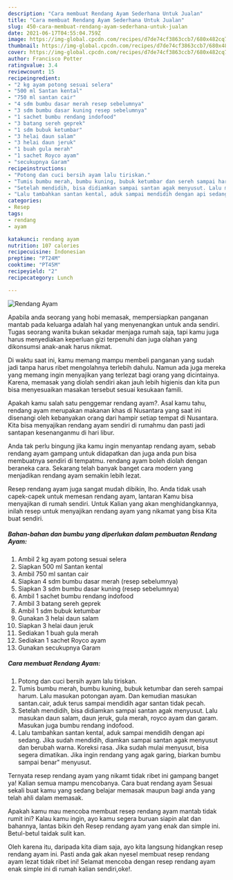 ```yaml
---
description: "Cara membuat Rendang Ayam Sederhana Untuk Jualan"
title: "Cara membuat Rendang Ayam Sederhana Untuk Jualan"
slug: 450-cara-membuat-rendang-ayam-sederhana-untuk-jualan
date: 2021-06-17T04:55:04.759Z
image: https://img-global.cpcdn.com/recipes/d7de74cf3863ccb7/680x482cq70/rendang-ayam-foto-resep-utama.jpg
thumbnail: https://img-global.cpcdn.com/recipes/d7de74cf3863ccb7/680x482cq70/rendang-ayam-foto-resep-utama.jpg
cover: https://img-global.cpcdn.com/recipes/d7de74cf3863ccb7/680x482cq70/rendang-ayam-foto-resep-utama.jpg
author: Francisco Potter
ratingvalue: 3.4
reviewcount: 15
recipeingredient:
- "2 kg ayam potong sesuai selera"
- "500 ml Santan kental"
- "750 ml santan cair"
- "4 sdm bumbu dasar merah resep sebelumnya"
- "3 sdm bumbu dasar kuning resep sebelumnya"
- "1 sachet bumbu rendang indofood"
- "3 batang sereh geprek"
- "1 sdm bubuk ketumbar"
- "3 helai daun salam"
- "3 helai daun jeruk"
- "1 buah gula merah"
- "1 sachet Royco ayam"
- "secukupnya Garam"
recipeinstructions:
- "Potong dan cuci bersih ayam lalu tiriskan."
- "Tumis bumbu merah, bumbu kuning, bubuk ketumbar dan sereh sampai harum. Lalu masukan potongan ayam. Dan kemudian masukan santan.cair, aduk terus sampai mendidih agar santan tidak pecah."
- "Setelah mendidih, bisa didiamkan sampai santan agak menyusut. Lalu masukan daun salam, daun jeruk, gula merah, royco ayam dan garam. Masukan juga bumbu rendang indofood."
- "Lalu tambahkan santan kental, aduk sampai mendidih dengan api sedang. Jika sudah mendidih, diamkan sampai santan agak menyusut dan berubah warna. Koreksi rasa. Jika sudah mulai menyusut, bisa segera dimatikan. Jika ingin rendang yang agak garing, biarkan bumbu sampai benar&#34; menyusut."
categories:
- Resep
tags:
- rendang
- ayam

katakunci: rendang ayam 
nutrition: 107 calories
recipecuisine: Indonesian
preptime: "PT24M"
cooktime: "PT45M"
recipeyield: "2"
recipecategory: Lunch

---
```



![Rendang Ayam](https://img-global.cpcdn.com/recipes/d7de74cf3863ccb7/680x482cq70/rendang-ayam-foto-resep-utama.jpg)

Apabila anda seorang yang hobi memasak, mempersiapkan panganan mantab pada keluarga adalah hal yang menyenangkan untuk anda sendiri. Tugas seorang  wanita bukan sekadar menjaga rumah saja, tapi kamu juga harus menyediakan keperluan gizi terpenuhi dan juga olahan yang dikonsumsi anak-anak harus nikmat.

Di waktu  saat ini, kamu memang mampu membeli panganan yang sudah jadi tanpa harus ribet mengolahnya terlebih dahulu. Namun ada juga mereka yang memang ingin menyajikan yang terlezat bagi orang yang dicintainya. Karena, memasak yang diolah sendiri akan jauh lebih higienis dan kita pun bisa menyesuaikan masakan tersebut sesuai kesukaan famili. 



Apakah kamu salah satu penggemar rendang ayam?. Asal kamu tahu, rendang ayam merupakan makanan khas di Nusantara yang saat ini disenangi oleh kebanyakan orang dari hampir setiap tempat di Nusantara. Kita bisa menyajikan rendang ayam sendiri di rumahmu dan pasti jadi santapan kesenanganmu di hari libur.

Anda tak perlu bingung jika kamu ingin menyantap rendang ayam, sebab rendang ayam gampang untuk didapatkan dan juga anda pun bisa membuatnya sendiri di tempatmu. rendang ayam boleh diolah dengan beraneka cara. Sekarang telah banyak banget cara modern yang menjadikan rendang ayam semakin lebih lezat.

Resep rendang ayam juga sangat mudah dibikin, lho. Anda tidak usah capek-capek untuk memesan rendang ayam, lantaran Kamu bisa menyajikan di rumah sendiri. Untuk Kalian yang akan menghidangkannya, inilah resep untuk menyajikan rendang ayam yang nikamat yang bisa Kita buat sendiri.

<!--inarticleads1-->

##### Bahan-bahan dan bumbu yang diperlukan dalam pembuatan Rendang Ayam:

1. Ambil 2 kg ayam potong sesuai selera
1. Siapkan 500 ml Santan kental
1. Ambil 750 ml santan cair
1. Siapkan 4 sdm bumbu dasar merah (resep sebelumnya)
1. Siapkan 3 sdm bumbu dasar kuning (resep sebelumnya)
1. Ambil 1 sachet bumbu rendang indofood
1. Ambil 3 batang sereh geprek
1. Ambil 1 sdm bubuk ketumbar
1. Gunakan 3 helai daun salam
1. Siapkan 3 helai daun jeruk
1. Sediakan 1 buah gula merah
1. Sediakan 1 sachet Royco ayam
1. Gunakan secukupnya Garam




<!--inarticleads2-->

##### Cara membuat Rendang Ayam:

1. Potong dan cuci bersih ayam lalu tiriskan.
1. Tumis bumbu merah, bumbu kuning, bubuk ketumbar dan sereh sampai harum. Lalu masukan potongan ayam. Dan kemudian masukan santan.cair, aduk terus sampai mendidih agar santan tidak pecah.
1. Setelah mendidih, bisa didiamkan sampai santan agak menyusut. Lalu masukan daun salam, daun jeruk, gula merah, royco ayam dan garam. Masukan juga bumbu rendang indofood.
1. Lalu tambahkan santan kental, aduk sampai mendidih dengan api sedang. Jika sudah mendidih, diamkan sampai santan agak menyusut dan berubah warna. Koreksi rasa. Jika sudah mulai menyusut, bisa segera dimatikan. Jika ingin rendang yang agak garing, biarkan bumbu sampai benar&#34; menyusut.




Ternyata resep rendang ayam yang nikamt tidak ribet ini gampang banget ya! Kalian semua mampu mencobanya. Cara buat rendang ayam Sesuai sekali buat kamu yang sedang belajar memasak maupun bagi anda yang telah ahli dalam memasak.

Apakah kamu mau mencoba membuat resep rendang ayam mantab tidak rumit ini? Kalau kamu ingin, ayo kamu segera buruan siapin alat dan bahannya, lantas bikin deh Resep rendang ayam yang enak dan simple ini. Betul-betul taidak sulit kan. 

Oleh karena itu, daripada kita diam saja, ayo kita langsung hidangkan resep rendang ayam ini. Pasti anda gak akan nyesel membuat resep rendang ayam lezat tidak ribet ini! Selamat mencoba dengan resep rendang ayam enak simple ini di rumah kalian sendiri,oke!.

